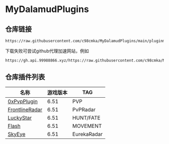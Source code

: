 # MyDalamudPlugins

## 仓库链接

```
https://raw.githubusercontent.com/c98cmka/MyDalamudPlugins/main/pluginmaster.json
```

 下载失败可尝试github代理加速网站，例如
```
https://gh.api.99988866.xyz/https://raw.githubusercontent.com/c98cmka/MyDalamudPlugins/main/pluginmaster.json
```

## 仓库插件列表

| 名称 | 游戏版本 | TAG |
|----------|----------|----------|
| [0xPvpPlugin](https://github.com/c98cmka/0xPvpPlugin) | 6.51 | PVP |
| [FrontlineRadar](https://github.com/c98cmka/FrontlineRadar) | 6.51 | PvPRadar |
| [LuckyStar](https://github.com/c98cmka/LuckyStar) | 6.51 | HUNT/FATE |
| [Flash](https://github.com/c98cmka/Flash) | 6.51 | MOVEMENT |
| [SkyEye](https://github.com/c98cmka/SkyEye) | 6.51 | EurekaRadar |
